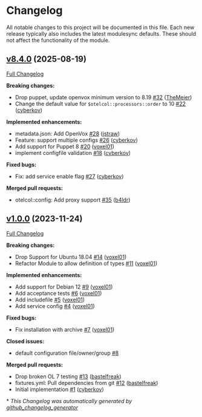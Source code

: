# Changelog

All notable changes to this project will be documented in this file.
Each new release typically also includes the latest modulesync defaults.
These should not affect the functionality of the module.

## [v8.4.0](https://github.com/voxpupuli/puppet-otelcol/tree/v8.4.0) (2025-08-19)

[Full Changelog](https://github.com/voxpupuli/puppet-otelcol/compare/v1.0.0...v8.4.0)

**Breaking changes:**

- Drop puppet, update openvox minimum version to 8.19 [\#32](https://github.com/voxpupuli/puppet-otelcol/pull/32) ([TheMeier](https://github.com/TheMeier))
- Change the default value for `$otelcol::processors::order` to 10 [\#22](https://github.com/voxpupuli/puppet-otelcol/pull/22) ([cyberkov](https://github.com/cyberkov))

**Implemented enhancements:**

- metadata.json: Add OpenVox [\#28](https://github.com/voxpupuli/puppet-otelcol/pull/28) ([jstraw](https://github.com/jstraw))
- Feature: support multiple configs [\#26](https://github.com/voxpupuli/puppet-otelcol/pull/26) ([cyberkov](https://github.com/cyberkov))
- Add support for Puppet 8 [\#20](https://github.com/voxpupuli/puppet-otelcol/pull/20) ([voxel01](https://github.com/voxel01))
- implement configfile validation [\#18](https://github.com/voxpupuli/puppet-otelcol/pull/18) ([cyberkov](https://github.com/cyberkov))

**Fixed bugs:**

- Fix: add service enable flag [\#27](https://github.com/voxpupuli/puppet-otelcol/pull/27) ([cyberkov](https://github.com/cyberkov))

**Merged pull requests:**

- otelcol::config: Add proxy support [\#35](https://github.com/voxpupuli/puppet-otelcol/pull/35) ([b4ldr](https://github.com/b4ldr))

## [v1.0.0](https://github.com/voxpupuli/puppet-otelcol/tree/v1.0.0) (2023-11-24)

[Full Changelog](https://github.com/voxpupuli/puppet-otelcol/compare/d13c240d1433ac4a0d925dddb33b0bd9250f87ef...v1.0.0)

**Breaking changes:**

- Drop Support for Ubuntu 18.04 [\#14](https://github.com/voxpupuli/puppet-otelcol/pull/14) ([voxel01](https://github.com/voxel01))
- Refactor Module to allow definition of types [\#11](https://github.com/voxpupuli/puppet-otelcol/pull/11) ([voxel01](https://github.com/voxel01))

**Implemented enhancements:**

- Add support for Debian 12 [\#9](https://github.com/voxpupuli/puppet-otelcol/pull/9) ([voxel01](https://github.com/voxel01))
- Add acceptance tests [\#6](https://github.com/voxpupuli/puppet-otelcol/pull/6) ([voxel01](https://github.com/voxel01))
- Add includefile [\#5](https://github.com/voxpupuli/puppet-otelcol/pull/5) ([voxel01](https://github.com/voxel01))
- Add service config [\#4](https://github.com/voxpupuli/puppet-otelcol/pull/4) ([voxel01](https://github.com/voxel01))

**Fixed bugs:**

- Fix installation with archive [\#7](https://github.com/voxpupuli/puppet-otelcol/pull/7) ([voxel01](https://github.com/voxel01))

**Closed issues:**

- default configuration file/owner/group [\#8](https://github.com/voxpupuli/puppet-otelcol/issues/8)

**Merged pull requests:**

- Drop broken OL 7 testing [\#13](https://github.com/voxpupuli/puppet-otelcol/pull/13) ([bastelfreak](https://github.com/bastelfreak))
- fixtures.yml: Pull dependencies from git [\#12](https://github.com/voxpupuli/puppet-otelcol/pull/12) ([bastelfreak](https://github.com/bastelfreak))
- Initial implementation [\#1](https://github.com/voxpupuli/puppet-otelcol/pull/1) ([cyberkov](https://github.com/cyberkov))



\* *This Changelog was automatically generated by [github_changelog_generator](https://github.com/github-changelog-generator/github-changelog-generator)*
